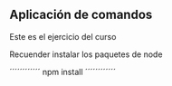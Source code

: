 ## Aplicación de comandos

Este es el ejercicio del curso

Recuender instalar los paquetes de node

´´´´´´´´´´´´
npm install
´´´´´´´´´´´´